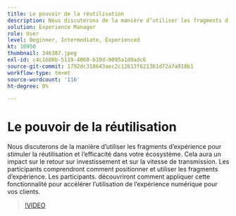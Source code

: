 ```yaml
---
title: Le pouvoir de la réutilisation
description: Nous discuterons de la manière d’utiliser les fragments d’expérience pour stimuler la réutilisation et l’efficacité dans votre écosystème.  Cela aura un impact sur le retour sur investissement et sur la vitesse de transmission.  Les participants comprendront comment positionner et utiliser les fragments d’expérience. Les participants. découvriront comment appliquer cette fonctionnalité pour accélérer l’utilisation de l’expérience numérique pour vos clients.
solution: Experience Manager
role: User
level: Beginner, Intermediate, Experienced
kt: 10950
thumbnail: 346387.jpeg
exl-id: c4c1608b-5119-4060-b10d-9095a1d9adc6
source-git-commit: 1792dc318643aec2c12613f621361d72a7a918b1
workflow-type: tm+mt
source-wordcount: '116'
ht-degree: 0%

---
```


# Le pouvoir de la réutilisation

Nous discuterons de la manière d’utiliser les fragments d’expérience pour stimuler la réutilisation et l’efficacité dans votre écosystème.  Cela aura un impact sur le retour sur investissement et sur la vitesse de transmission.  Les participants comprendront comment positionner et utiliser les fragments d’expérience. Les participants. découvriront comment appliquer cette fonctionnalité pour accélérer l’utilisation de l’expérience numérique pour vos clients.

>[!VIDEO](https://video.tv.adobe.com/v/346387/?quality=12&learn=on)
